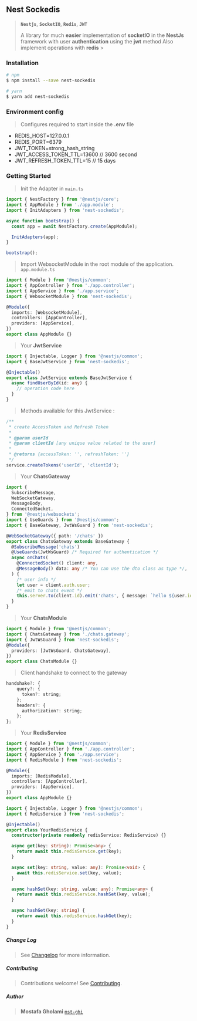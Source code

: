 ## Nest Sockedis

> **`Nestjs`**, **`SocketIO`**, **`Redis`**, **`JWT`**
>
> &NewLine;
> A library for much **easier** implementation of **socketIO** in the **NestJs** framework with user **authentication** using the **jwt** method
> Also implement operations with **redis** > &NewLine;

### Installation

```bash
# npm
$ npm install --save nest-sockedis

# yarn
$ yarn add nest-sockedis
```

&NewLine;

### Environment config

> Configures required to start inside the **.env** file

- REDIS_HOST=127.0.0.1
- REDIS_PORT=6379
- JWT_TOKEN=strong_hash_string
- JWT_ACCESS_TOKEN_TTL=13600 // 3600 second
- JWT_REFRESH_TOKEN_TTL=15 // 15 days

&NewLine;

### Getting Started

> Init the Adapter in `main.ts`

```typescript
import { NestFactory } from '@nestjs/core';
import { AppModule } from './app.module';
import { InitAdapters } from 'nest-sockedis';

async function bootstrap() {
  const app = await NestFactory.create(AppModule);

  InitAdapters(app);
}

bootstrap();
```

> Import WebsocketModule in the root module of the application. `app.module.ts`

```typescript
import { Module } from '@nestjs/common';
import { AppController } from './app.controller';
import { AppService } from './app.service';
import { WebsocketModule } from 'nest-sockedis';

@Module({
  imports: [WebsocketModule],
  controllers: [AppController],
  providers: [AppService],
})
export class AppModule {}
```

&NewLine;

> Your **JwtService**

```typescript
import { Injectable, Logger } from '@nestjs/common';
import { BaseJwtService } from 'nest-sockedis';

@Injectable()
export class JwtService extends BaseJwtService {
  async findUserById(id: any) {
    // operation code here
  }
}
```

> Methods available for this JwtService :

```typescript
/**
 * create AccessToken and Refresh Token
 *
 * @param userId
 * @param clientId [any unique value related to the user]
 *
 * @returns {accessToken: '', refreshToken: ''}
 */
service.createTokens('userId', 'clientId');
```

&NewLine;

> Your **ChatsGateway**

```typescript
import {
  SubscribeMessage,
  WebSocketGateway,
  MessageBody,
  ConnectedSocket,
} from '@nestjs/websockets';
import { UseGuards } from '@nestjs/common';
import { BaseGateway, JwtWsGuard } from 'nest-sockedis';

@WebSocketGateway({ path: '/chats' })
export class ChatsGateway extends BaseGateway {
  @SubscribeMessage('chats')
  @UseGuards(JwtWsGuard) /* Required for authentication */
  async onChats(
    @ConnectedSocket() client: any,
    @MessageBody() data: any /* You can use the dto class as type */,
  ) {
    /* user info */
    let user = client.auth.user;
    /* emit to chats event */
    this.server.to(client.id).emit('chats', { message: `hello ${user.id}` });
  }
}
```

&NewLine;

> Your **ChatsModule**

```typescript
import { Module } from '@nestjs/common';
import { ChatsGateway } from './chats.gateway';
import { JwtWsGuard } from 'nest-sockedis';
@Module({
  providers: [JwtWsGuard, ChatsGateway],
})
export class ChatsModule {}
```

&NewLine;

> Client handshake to connect to the gateway

```js
handshake?: {
    query?: {
      token?: string;
    };
    headers?: {
      authorization?: string;
    };
};
```

&NewLine;

> Your **RedisService**

```typescript
import { Module } from '@nestjs/common';
import { AppController } from './app.controller';
import { AppService } from './app.service';
import { RedisModule } from 'nest-sockedis';

@Module({
  imports: [RedisModule],
  controllers: [AppController],
  providers: [AppService],
})
export class AppModule {}
```

&NewLine;

```typescript
import { Injectable, Logger } from '@nestjs/common';
import { RedisService } from 'nest-sockedis';

@Injectable()
export class YourRedisService {
  constructor(private readonly redisService: RedisService) {}

  async get(key: string): Promise<any> {
    return await this.redisService.get(key);
  }

  async set(key: string, value: any): Promise<void> {
    await this.redisService.set(key, value);
  }

  async hashSet(key: string, value: any): Promise<any> {
    return await this.redisService.hashSet(key, value);
  }

  async hashGet(key: string) {
    return await this.redisService.hashGet(key);
  }
}
```

&NewLine;

##### Change Log

> See [Changelog](CHANGELOG.md) for more information.

##### Contributing

> Contributions welcome! See [Contributing](CONTRIBUTING.md).

##### Author

> **Mostafa Gholami** [`mst-ghi`](https://github.com/mst-ghi)
